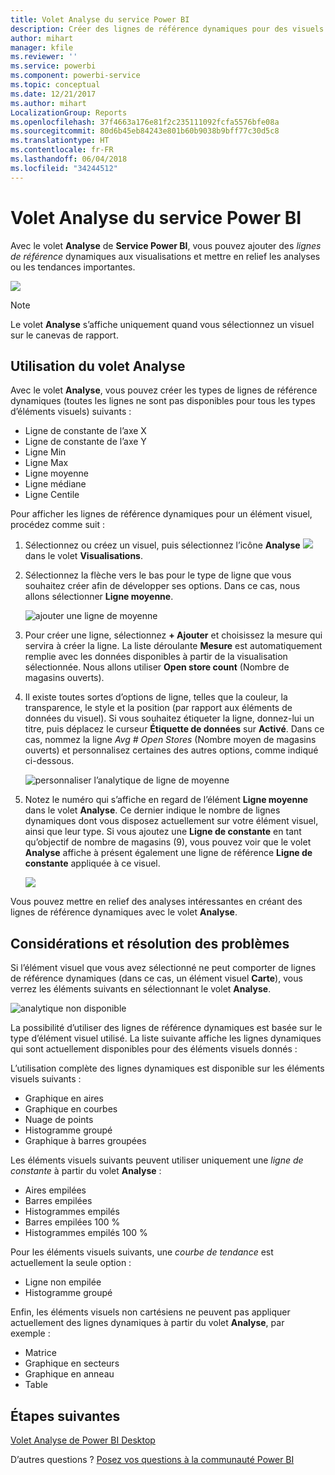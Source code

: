 ```yaml
---
title: Volet Analyse du service Power BI
description: Créer des lignes de référence dynamiques pour des visuels dans le service Power BI
author: mihart
manager: kfile
ms.reviewer: ''
ms.service: powerbi
ms.component: powerbi-service
ms.topic: conceptual
ms.date: 12/21/2017
ms.author: mihart
LocalizationGroup: Reports
ms.openlocfilehash: 37f4663a176e81f2c235111092fcfa5576bfe08a
ms.sourcegitcommit: 80d6b45eb84243e801b60b9038b9bff77c30d5c8
ms.translationtype: HT
ms.contentlocale: fr-FR
ms.lasthandoff: 06/04/2018
ms.locfileid: "34244512"
---
```

# <a name="analytics-pane-in-power-bi-service"></a>Volet Analyse du service Power BI
Avec le volet **Analyse** de **Service Power BI**, vous pouvez ajouter des *lignes de référence* dynamiques aux visualisations et mettre en relief les analyses ou les tendances importantes.

![](media/service-analytics-pane/power-bi-analytics-pane.png)

> [!NOTE]
> Le volet **Analyse** s’affiche uniquement quand vous sélectionnez un visuel sur le canevas de rapport.
> 
> 

## <a name="using-the-analytics-pane"></a>Utilisation du volet Analyse
Avec le volet **Analyse**, vous pouvez créer les types de lignes de référence dynamiques (toutes les lignes ne sont pas disponibles pour tous les types d’éléments visuels) suivants :

* Ligne de constante de l’axe X
* Ligne de constante de l’axe Y
* Ligne Min
* Ligne Max
* Ligne moyenne
* Ligne médiane
* Ligne Centile


Pour afficher les lignes de référence dynamiques pour un élément visuel, procédez comme suit :

1. Sélectionnez ou créez un visuel, puis sélectionnez l’icône **Analyse** ![](media/service-analytics-pane/power-bi-analytics-icon.png)dans le volet **Visualisations**.

2. Sélectionnez la flèche vers le bas pour le type de ligne que vous souhaitez créer afin de développer ses options. Dans ce cas, nous allons sélectionner **Ligne moyenne**.
   
   ![ajouter une ligne de moyenne](media/service-analytics-pane/power-bi-add.png)

3. Pour créer une ligne, sélectionnez **+ Ajouter** et choisissez la mesure qui servira à créer la ligne.  La liste déroulante **Mesure** est automatiquement remplie avec les données disponibles à partir de la visualisation sélectionnée. Nous allons utiliser **Open store count** (Nombre de magasins ouverts).

5. Il existe toutes sortes d’options de ligne, telles que la couleur, la transparence, le style et la position (par rapport aux éléments de données du visuel). Si vous souhaitez étiqueter la ligne, donnez-lui un titre, puis déplacez le curseur **Étiquette de données** sur **Activé**.  Dans ce cas, nommez la ligne *Avg # Open Stores* (Nombre moyen de magasins ouverts) et personnalisez certaines des autres options, comme indiqué ci-dessous.
   
   ![personnaliser l’analytique de ligne de moyenne](media/service-analytics-pane/power-bi-average-line2.png)

1. Notez le numéro qui s’affiche en regard de l’élément **Ligne moyenne** dans le volet **Analyse**. Ce dernier indique le nombre de lignes dynamiques dont vous disposez actuellement sur votre élément visuel, ainsi que leur type. Si vous ajoutez une **Ligne de constante** en tant qu’objectif de nombre de magasins (9), vous pouvez voir que le volet **Analyse** affiche à présent également une ligne de référence **Ligne de constante** appliquée à ce visuel.
   
   ![](media/service-analytics-pane/power-bi-reference-lines.png)
   

Vous pouvez mettre en relief des analyses intéressantes en créant des lignes de référence dynamiques avec le volet **Analyse**.

## <a name="considerations-and-troubleshooting"></a>Considérations et résolution des problèmes

Si l’élément visuel que vous avez sélectionné ne peut comporter de lignes de référence dynamiques (dans ce cas, un élément visuel **Carte**), vous verrez les éléments suivants en sélectionnant le volet **Analyse**.
   
![analytique non disponible](media/service-analytics-pane/power-bi-no-lines.png)

La possibilité d’utiliser des lignes de référence dynamiques est basée sur le type d’élément visuel utilisé. La liste suivante affiche les lignes dynamiques qui sont actuellement disponibles pour des éléments visuels donnés :

L’utilisation complète des lignes dynamiques est disponible sur les éléments visuels suivants :

* Graphique en aires
* Graphique en courbes
* Nuage de points
* Histogramme groupé
* Graphique à barres groupées

Les éléments visuels suivants peuvent utiliser uniquement une *ligne de constante* à partir du volet **Analyse** :

* Aires empilées
* Barres empilées
* Histogrammes empilés
* Barres empilées 100 %
* Histogrammes empilés 100 %

Pour les éléments visuels suivants, une *courbe de tendance* est actuellement la seule option :

* Ligne non empilée
* Histogramme groupé

Enfin, les éléments visuels non cartésiens ne peuvent pas appliquer actuellement des lignes dynamiques à partir du volet **Analyse**, par exemple :

* Matrice
* Graphique en secteurs
* Graphique en anneau
* Table

## <a name="next-steps"></a>Étapes suivantes
[Volet Analyse de Power BI Desktop](desktop-analytics-pane.md)

D’autres questions ? [Posez vos questions à la communauté Power BI](http://community.powerbi.com/)

